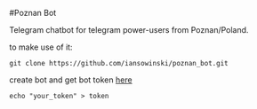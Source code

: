 #Poznan Bot

Telegram chatbot for telegram power-users from Poznan/Poland.

to make use of it:

```
git clone https://github.com/iansowinski/poznan_bot.git
```

create bot and get bot token [here](http://telegram.me/BotFather)

```
echo "your_token" > token
```

